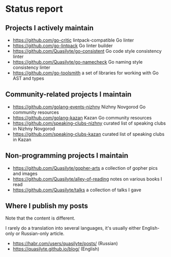 # Status report

## Projects I actively maintain

* https://github.com/go-critic lintpack-compatible Go linter
* https://github.com/go-lintpack Go linter builder
* https://github.com/Quasilyte/go-consistent Go code style consistency linter
* https://github.com/Quasilyte/go-namecheck Go naming style consistency linter
* https://github.com/go-toolsmith a set of libraries for working with Go AST and types

## Community-related projects I maintain

* https://github.com/golang-events-nizhny Nizhny Novgorod Go community resources
* https://github.com/golang-kazan Kazan Go community resources
* https://github.com/speaking-clubs-nizhny curated list of speaking clubs in Nizhny Novgorod
* https://github.com/speaking-clubs-kazan curated list of speaking clubs in Kazan

## Non-programming projects I maintain

* https://github.com/Quasilyte/gopher-arts a collection of gopher pics and images
* https://github.com/Quasilyte/alley-of-reading notes on various books I read
* https://github.com/Quasilyte/talks a collection of talks I gave

## Where I publish my posts

Note that the content is different. 

I rarely do a translation into several languages, it's usually either English-only or Russian-only article.

* https://habr.com/users/quasilyte/posts/ (Russian)
* https://quasilyte.github.io/blog/ (English)
